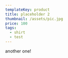 ```yaml
---
templateKey: product
title: placeholder 2
thumbnail: /assets/pic.jpg
price: 100
tags:
  - shirt
  - test
---
```

another one!